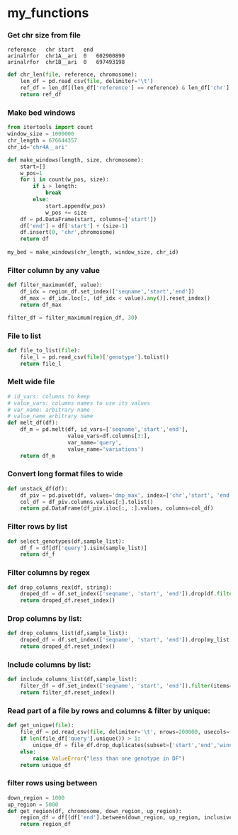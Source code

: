 # my_functions

### Get chr size from file
```tsv
reference	chr	start	end
arinalrfor	chr1A__ari	0	602900890
arinalrfor	chr1B__ari	0	697493198
```

```py
def chr_len(file, reference, chromosome):
    len_df = pd.read_csv(file, delimiter='\t')
    ref_df = len_df[(len_df['reference'] == reference) & len_df['chr'].str.contains(f'{chromosome}')].iloc[0][3]
    return ref_df
 ```

### Make bed windows

```py
from itertools import count
window_size = 1000000
chr_length = 676644357
chr_id='chr4A__ari'

def make_windows(length, size, chromosome):
    start=[]
    w_pos=1
    for i in count(w_pos, size):
        if i > length:
            break
        else:
            start.append(w_pos)
            w_pos += size
    df = pd.DataFrame(start, columns=['start'])
    df['end'] = df['start'] + (size-1)
    df.insert(0, 'chr',chromosome)
    return df
    
my_bed = make_windows(chr_length, window_size, chr_id)
```


### Filter column by any value

```py
def filter_maximum(df, value):
    df_idx = region_df.set_index(['seqname','start','end'])
    df_max = df_idx.loc[:, (df_idx < value).any()].reset_index()
    return df_max

filter_df = filter_maximum(region_df, 30)
```

### File to list
```py
def file_to_list(file):
    file_l = pd.read_csv(file)['genotype'].tolist()
    return file_l
```

### Melt wide file
```py
# id_vars: columns to keep
# value_vars: columns names to use its values
# var_name: arbitrary name
# value_name arbitrary name
def melt_df(df):
    df_m = pd.melt(df, id_vars=['seqname','start','end'],
                   value_vars=df.columns[3:],
                   var_name='query',
                   value_name='variations')
    return df_m
```

### Convert long format files to wide
```py
def unstack_df(df):
    df_piv = pd.pivot(df, values='dmp_max', index=['chr','start', 'end'], columns=['query']).reset_index()
    col_df = df_piv.columns.values[:].tolist()
    return pd.DataFrame(df_piv.iloc[:, :].values, columns=col_df)
```

### Filter rows by list
```py
def select_genotypes(df,sample_list):
    df_f = df[df['query'].isin(sample_list)]
    return df_f
```

### Filter columns by regex
```py
def drop_columns_rex(df, string):
    droped_df = df.set_index(['seqname', 'start', 'end']).drop(df.filter(regex=string).columns, axis=1)
    return droped_df.reset_index()
```

### Drop columns by list:
```py
def drop_columns_list(df,sample_list):
    droped_df = df.set_index(['seqname', 'start', 'end']).drop(my_list, axis=1)
    return droped_df.reset_index()
```

### Include columns by list:
```py
def include_columns_list(df,sample_list):
    filter_df = df.set_index(['seqname', 'start', 'end']).filter(items=my_list, axis=1)
    return filter_df.reset_index()
```
### Read part of a file by rows and columns & filter by unique:
```py
def get_unique(file):
    file_df = pd.read_csv(file, delimiter='\t', nrows=200000, usecols=['chr','start','end','query','window'])
    if len(file_df['query'].unique()) > 1:
        unique_df = file_df.drop_duplicates(subset=['start','end','window'], keep='first')
    else:
        raise ValueError("less than one genotype in DF")
    return unique_df
```
### filter rows using between
```py
down_region = 1000
up_region = 5000
def get_region(df, chromosome, down_region, up_region):
    region_df = df[(df['end'].between(down_region, up_region, inclusive="both")) & (df['chr'].str.contains(chromosome))]
    return region_df
``` 
